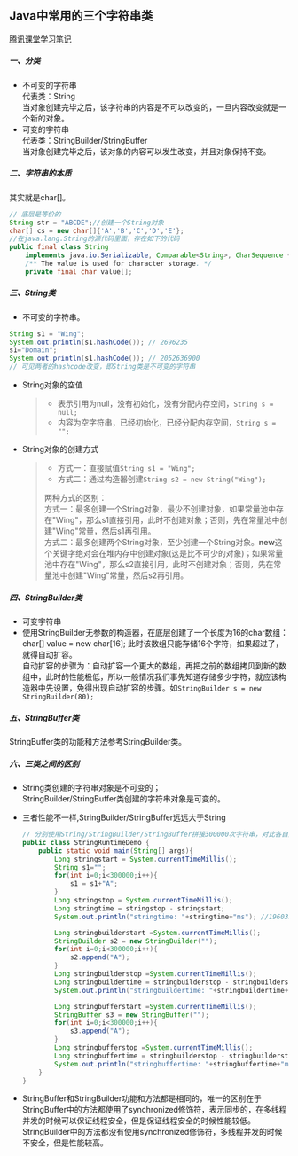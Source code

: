 ## Java中常用的三个字符串类

[腾讯课堂学习笔记](https://ke.qq.com/webcourse/index.html#course_id=147646&term_id=100167776&taid=747655022133438&vid=m1411x3q827)

##### 一、分类  

- 不可变的字符串  
  代表类：String  
  当对象创建完毕之后，该字符串的内容是不可以改变的，一旦内容改变就是一个新的对象。  
- 可变的字符串  
  代表类：StringBuilder/StringBuffer  
  当对象创建完毕之后，该对象的内容可以发生改变，并且对象保持不变。  

##### 二、字符串的本质

其实就是char[]。  

```java
// 底层是等价的
String str = "ABCDE";//创建一个String对象
char[] cs = new char[]{'A','B','C','D','E'};
//在java.lang.String的源代码里面，存在如下的代码
public final class String
    implements java.io.Serializable, Comparable<String>, CharSequence {
    /** The value is used for character storage. */
    private final char value[];
```

##### 三、String类

- 不可变的字符串。  

```java
String s1 = "Wing";
System.out.println(s1.hashCode()); // 2696235
s1="Domain";
System.out.println(s1.hashCode()); // 2052636900
// 可见两者的hashcode改变，即String类是不可变的字符串
```

- String对象的空值  

  > - 表示引用为null，没有初始化，没有分配内存空间，`String s = null;`
  > - 内容为空字符串，已经初始化，已经分配内存空间，`String s = "";`

- String对象的创建方式  

  > - 方式一：直接赋值`String s1 = "Wing";`  
  > - 方式二：通过构造器创建`String s2 = new String("Wing");`
  >
  > 两种方式的区别：  
  > 方式一：最多创建一个String对象，最少不创建对象，如果常量池中存在"Wing"，那么s1直接引用，此时不创建对象；否则，先在常量池中创建"Wing"常量，然后s1再引用。  
  > 方式二：最多创建两个String对象，至少创建一个String对象。**new**这个关键字绝对会在堆内存中创建对象(这是比不可少的对象)；如果常量池中存在"Wing"，那么s2直接引用，此时不创建对象；否则，先在常量池中创建"Wing"常量，然后s2再引用。  

##### 四、StringBuilder类

- 可变字符串
- 使用StringBuilder无参数的构造器，在底层创建了一个长度为16的char数组：  
  char[] value = new char[16];
  此时该数组只能存储16个字符，如果超过了，就得自动扩容。  
  自动扩容的步骤为：自动扩容一个更大的数组，再把之前的数组拷贝到新的数组中，此时的性能极低，所以一般情况我们事先知道存储多少字符，就应该构造器中先设置，免得出现自动扩容的步骤。如`StringBuilder s = new StringBuilder(80);`

##### 五、StringBuffer类  

StringBuffer类的功能和方法参考StringBuilder类。

##### 六、三类之间的区别

- String类创建的字符串对象是不可变的；  
  StringBuilder/StringBuffer类创建的字符串对象是可变的。

- 三者性能不一样,StringBuilder/StringBuffer远远大于String  

  ```java
  // 分别使用String/StringBuilder/StringBuffer拼接300000次字符串，对比各自之间的损耗
  public class StringRuntimeDemo {
      public static void main(String[] args){
          Long stringstart = System.currentTimeMillis();
          String s1="";
          for(int i=0;i<300000;i++){
              s1 = s1+"A";
          }
          Long stringstop = System.currentTimeMillis();
          Long stringtime = stringstop - stringstart;
          System.out.println("stringtime: "+stringtime+"ms"); //19603ms

          Long stringbuilderstart =System.currentTimeMillis();
          StringBuilder s2 = new StringBuilder("");
          for(int i=0;i<300000;i++){
              s2.append("A");
          }
          Long stringbuilderstop =System.currentTimeMillis();
          Long stringbuildertime = stringbuilderstop - stringbuilderstart;
          System.out.println("stringbuildertime: "+stringbuildertime+"ms"); // 5ms

          Long stringbufferstart =System.currentTimeMillis();
          StringBuffer s3 = new StringBuffer("");
          for(int i=0;i<300000;i++){
              s3.append("A");
          }
          Long stringbufferstop =System.currentTimeMillis();
          Long stringbuffertime = stringbuilderstop - stringbuilderstart;
          System.out.println("stringbuffertime: "+stringbuffertime+"ms"); //5ms
      }
  }
  ```

- StringBuffer和StringBuilder功能和方法都是相同的，唯一的区别在于
  StringBuffer中的方法都使用了synchronized修饰符，表示同步的，在多线程并发的时候可以保证线程安全，但是保证线程安全的时候性能较低。  
  StringBuilder中的方法都没有使用synchronized修饰符，多线程并发的时候不安全，但是性能较高。  